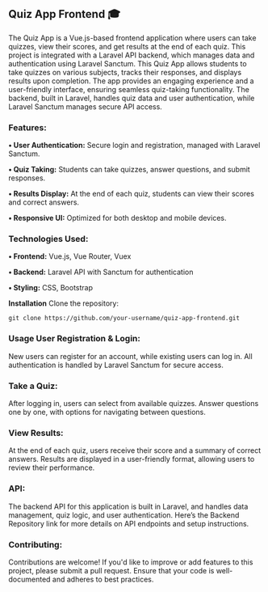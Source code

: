 ## Quiz App Frontend 🎓
The Quiz App is a Vue.js-based frontend application where users can take quizzes, view their scores, and get results at the end of each quiz. This project is integrated with a Laravel API backend, which manages data and authentication using Laravel Sanctum.
This Quiz App allows students to take quizzes on various subjects, tracks their responses, and displays results upon completion. The app provides an engaging experience and a user-friendly interface, ensuring seamless quiz-taking functionality. The backend, built in Laravel, handles quiz data and user authentication, while Laravel Sanctum manages secure API access.

### Features:
**• User Authentication:** Secure login and registration, managed with Laravel Sanctum.

**• Quiz Taking:** Students can take quizzes, answer questions, and submit responses.

**• Results Display:** At the end of each quiz, students can view their scores and correct answers.

**• Responsive UI:** Optimized for both desktop and mobile devices.

### Technologies Used:

**• Frontend:** Vue.js, Vue Router, Vuex

**• Backend:** Laravel API with Sanctum for authentication

**• Styling:** CSS, Bootstrap

**Installation**
Clone the repository:
```
git clone https://github.com/your-username/quiz-app-frontend.git
```
### Usage User Registration & Login:

New users can register for an account, while existing users can log in. All authentication is handled by Laravel Sanctum for secure access.

### Take a Quiz:

After logging in, users can select from available quizzes. Answer questions one by one, with options for navigating between questions.

### View Results:

At the end of each quiz, users receive their score and a summary of correct answers. Results are displayed in a user-friendly format, allowing users to review their performance.

### API:

The backend API for this application is built in Laravel, and handles data management, quiz logic, and user authentication. Here’s the Backend Repository link for more details on API endpoints and setup instructions.

### Contributing:
Contributions are welcome! If you'd like to improve or add features to this project, please submit a pull request. Ensure that your code is well-documented and adheres to best practices.
